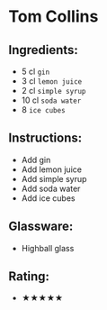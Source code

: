 # Tom Collins

## Ingredients:
- 5 cl `gin`
- 3 cl `lemon juice`
- 2 cl `simple syrup`
- 10 cl `soda water`
- 8 `ice cubes`

## Instructions:
- Add gin
- Add lemon juice
- Add simple syrup
- Add soda water
- Add ice cubes

## Glassware:
- Highball glass

## Rating:
- ★★★★★